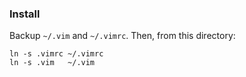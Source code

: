 ### Install

Backup `~/.vim` and `~/.vimrc`. Then, from this directory:

    ln -s .vimrc ~/.vimrc
    ln -s .vim   ~/.vim

